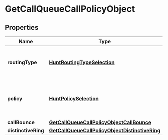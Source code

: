 

# GetCallQueueCallPolicyObject


## Properties

| Name | Type | Description | Notes |
|------------ | ------------- | ------------- | -------------|
|**routingType** | [**HuntRoutingTypeSelection**](HuntRoutingTypeSelection.md) | Call routing type to use to dispatch calls to agents. |  |
|**policy** | [**HuntPolicySelection**](HuntPolicySelection.md) | Call routing policy to use to dispatch calls to agents. |  |
|**callBounce** | [**GetCallQueueCallPolicyObjectCallBounce**](GetCallQueueCallPolicyObjectCallBounce.md) |  |  |
|**distinctiveRing** | [**GetCallQueueCallPolicyObjectDistinctiveRing**](GetCallQueueCallPolicyObjectDistinctiveRing.md) |  |  |



